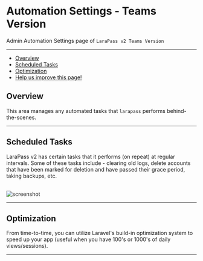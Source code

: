 # Automation Settings - Teams Version

Admin Automation Settings page of `LaraPass v2 Teams Version`

---

- [Overview](#overview)
- [Scheduled Tasks](#task)
- [Optimization](#optimize)
- [<a href="https://github.com/larapass/docs/edit/master/resources/docs/teams/admin/automation-settings.md" target="_blank"><i class="fa fa-edit"></i> Help us improve this page!</a>](#)

<a name="overview"></a>
## Overview

This area manages any automated tasks that `larapass` performs behind-the-scenes.

---

<a name="tasks"></a>
## Scheduled Tasks

LaraPass v2 has certain tasks that it performs (on repeat) at regular intervals. Some of these tasks include - clearing old logs, delete accounts that have been marked for deletion and have passed their grace period, taking backups, etc.  
<br>

![screenshot](/screenshots/admin/automation/overview.png)

---

<a name="optmize"></a>
## Optimization

From time-to-time, you can utilize Laravel's build-in optimization system to speed up your app (useful when you have 100's or 1000's of daily views/sessions). 

---
<br />
<larecipe-feedback message="Thankyou for your feedback!">
</larecipe-feedback>